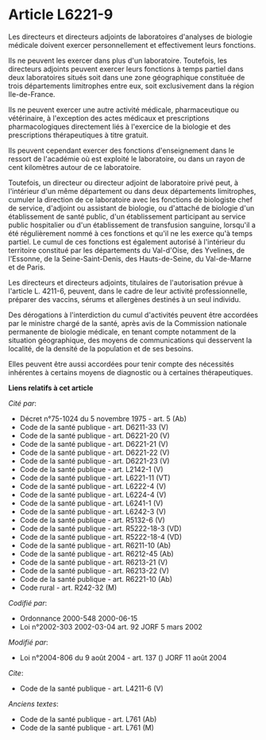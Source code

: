 # Article L6221-9

Les directeurs et directeurs adjoints de laboratoires d'analyses de biologie médicale doivent exercer personnellement et
effectivement leurs fonctions.

Ils ne peuvent les exercer dans plus d'un laboratoire. Toutefois, les directeurs adjoints peuvent exercer leurs fonctions à
temps partiel dans deux laboratoires situés soit dans une zone géographique constituée de trois départements limitrophes
entre eux, soit exclusivement dans la région Ile-de-France.

Ils ne peuvent exercer une autre activité médicale, pharmaceutique ou vétérinaire, à l'exception des actes médicaux et
prescriptions pharmacologiques directement liés à l'exercice de la biologie et des prescriptions thérapeutiques à titre
gratuit.

Ils peuvent cependant exercer des fonctions d'enseignement dans le ressort de l'académie où est exploité le laboratoire, ou
dans un rayon de cent kilomètres autour de ce laboratoire.

Toutefois, un directeur ou directeur adjoint de laboratoire privé peut, à l'intérieur d'un même département ou dans deux
départements limitrophes, cumuler la direction de ce laboratoire avec les fonctions de biologiste chef de service, d'adjoint
ou assistant de biologie, ou d'attaché de biologie d'un établissement de santé public, d'un établissement participant au
service public hospitalier ou d'un établissement de transfusion sanguine, lorsqu'il a été régulièrement nommé à ces fonctions
et qu'il ne les exerce qu'à temps partiel. Le cumul de ces fonctions est également autorisé à l'intérieur du territoire
constitué par les départements du Val-d'Oise, des Yvelines, de l'Essonne, de la Seine-Saint-Denis, des Hauts-de-Seine, du
Val-de-Marne et de Paris.

Les directeurs et directeurs adjoints, titulaires de l'autorisation prévue à l'article L. 4211-6, peuvent, dans le cadre de
leur activité professionnelle, préparer des vaccins, sérums et allergènes destinés à un seul individu.

Des dérogations à l'interdiction du cumul d'activités peuvent être accordées par le ministre chargé de la santé, après avis
de la Commission nationale permanente de biologie médicale, en tenant compte notamment de la situation géographique, des
moyens de communications qui desservent la localité, de la densité de la population et de ses besoins.

Elles peuvent être aussi accordées pour tenir compte des nécessités inhérentes à certains moyens de diagnostic ou à certaines
thérapeutiques.

**Liens relatifs à cet article**

_Cité par_:

  - Décret n°75-1024 du 5 novembre 1975 - art. 5 (Ab)
  - Code de la santé publique - art. D6211-33 (V)
  - Code de la santé publique - art. D6221-20 (V)
  - Code de la santé publique - art. D6221-21 (V)
  - Code de la santé publique - art. D6221-22 (V)
  - Code de la santé publique - art. D6221-23 (V)
  - Code de la santé publique - art. L2142-1 (V)
  - Code de la santé publique - art. L6221-11 (VT)
  - Code de la santé publique - art. L6222-4 (V)
  - Code de la santé publique - art. L6224-4 (V)
  - Code de la santé publique - art. L6241-1 (V)
  - Code de la santé publique - art. L6242-3 (V)
  - Code de la santé publique - art. R5132-6 (V)
  - Code de la santé publique - art. R5222-18-3 (VD)
  - Code de la santé publique - art. R5222-18-4 (VD)
  - Code de la santé publique - art. R6211-10 (Ab)
  - Code de la santé publique - art. R6212-45 (Ab)
  - Code de la santé publique - art. R6213-21 (V)
  - Code de la santé publique - art. R6213-22 (V)
  - Code de la santé publique - art. R6221-10 (Ab)
  - Code rural - art. R242-32 (M)

_Codifié par_:

  - Ordonnance 2000-548 2000-06-15
  - Loi n°2002-303 2002-03-04 art. 92 JORF 5 mars 2002

_Modifié par_:

  - Loi n°2004-806 du 9 août 2004 - art. 137 () JORF 11 août 2004

_Cite_:

  - Code de la santé publique - art. L4211-6 (V)

_Anciens textes_:

  - Code de la santé publique - art. L761 (Ab)
  - Code de la santé publique - art. L761 (M)
